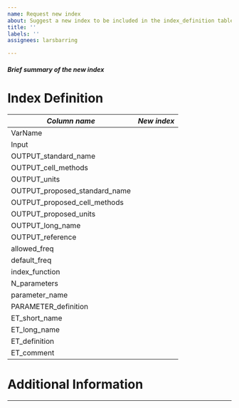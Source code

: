 ```yaml
---
name: Request new index
about: Suggest a new index to be included in the index_definition table of the master_table.xlsx
title: ''
labels: ''
assignees: larsbarring

---
```


##### Brief summary of the new index #####




# Index Definition
<!--
Please provide all the necessary information in the following table.

Write the table entries in the space between the `|   |` and check that it looks right by pressing the `Preview` button above. If necessary toggle back to make changes/additions using the  `Write` button.
-->

| *Column name* | *New index* |
| ------ | ------ |
| VarName |  |
| Input |  |
| OUTPUT_standard_name |  |
| OUTPUT_cell_methods |  |
| OUTPUT_units |  |
| OUTPUT_proposed_standard_name |  |
| OUTPUT_proposed_cell_methods |  |
| OUTPUT_proposed_units |  |
| OUTPUT_long_name |  |
| OUTPUT_reference |  |
| allowed_freq |  |
| default_freq |  |
| index_function |  |
| N_parameters |  |
| parameter_name |  |
| PARAMETER_definition |  |
| ET_short_name |  |
| ET_long_name |  |
| ET_definition |  |
| ET_comment |  |

# Additional Information
<!-- Here you can provide any additional information -->

* * *
